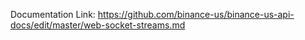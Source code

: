 Documentation Link: [https://github.com/binance-us/binance-us-api-docs/edit/master/web-socket-streams.md
](https://github.com/binance-us/binance-us-api-docs/blob/master/web-socket-streams.md)

